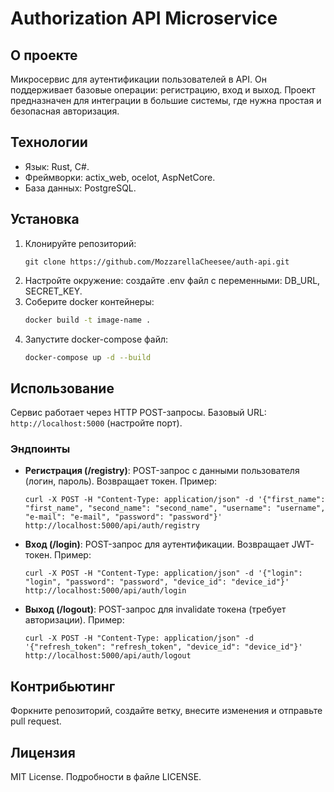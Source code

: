 # Authorization API Microservice

## О проекте
Микросервис для аутентификации пользователей в API. Он поддерживает базовые операции: регистрацию, вход и выход. Проект предназначен для интеграции в большие системы, где нужна простая и безопасная авторизация.

## Технологии
- Язык: Rust, C#.
- Фреймворки: actix_web, ocelot, AspNetCore.
- База данных: PostgreSQL.

## Установка
1. Клонируйте репозиторий:
   ```
   git clone https://github.com/MozzarellaCheesee/auth-api.git
   ```
2. Настройте окружение:
   создайте .env файл с переменными: DB_URL, SECRET_KEY.
3. Соберите docker контейнеры:
   ```bash
   docker build -t image-name .
   ```
4. Запустите docker-compose файл:
   ```bash
   docker-compose up -d --build
   ```

## Использование
Сервис работает через HTTP POST-запросы. Базовый URL: `http://localhost:5000` (настройте порт).

### Эндпоинты
- **Регистрация (/registry)**: POST-запрос с данными пользователя (логин, пароль). Возвращает токен.
  Пример:
  ```
  curl -X POST -H "Content-Type: application/json" -d '{"first_name": "first_name", "second_name": "second_name", "username": "username", "e-mail": "e-mail", "password": "password"}' http://localhost:5000/api/auth/registry
  ```
- **Вход (/login)**: POST-запрос для аутентификации. Возвращает JWT-токен.
  Пример:
  ```
  curl -X POST -H "Content-Type: application/json" -d '{"login": "login", "password": "password", "device_id": "device_id"}' http://localhost:5000/api/auth/login
  ```
- **Выход (/logout)**: POST-запрос для invalidate токена (требует авторизации).
  Пример:
  ```
  curl -X POST -H "Content-Type: application/json" -d '{"refresh_token": "refresh_token", "device_id": "device_id"}' http://localhost:5000/api/auth/logout
  ```

## Контрибьютинг
Форкните репозиторий, создайте ветку, внесите изменения и отправьте pull request.

## Лицензия
MIT License. Подробности в файле LICENSE.